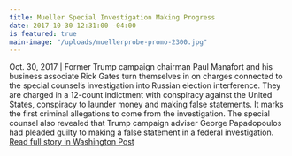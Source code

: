 ```yaml
---
title: Mueller Special Investigation Making Progress
date: 2017-10-30 12:31:00 -04:00
is featured: true
main-image: "/uploads/muellerprobe-promo-2300.jpg"
---
```


Oct. 30, 2017 | Former Trump campaign chairman Paul Manafort and his business associate Rick Gates turn themselves in on charges connected to the special counsel’s investigation into Russian election interference. They are charged in a 12-count indictment with conspiracy against the United States, conspiracy to launder money and making false statements. It marks the first criminal allegations to come from the investigation. The special counsel also revealed that Trump campaign adviser George Papadopoulos had pleaded guilty to making a false statement in a federal investigation. [Read full story in Washington Post](https://www.washingtonpost.com/graphics/national/trump-russia/?utm_term=.6a7cf975e8b4)